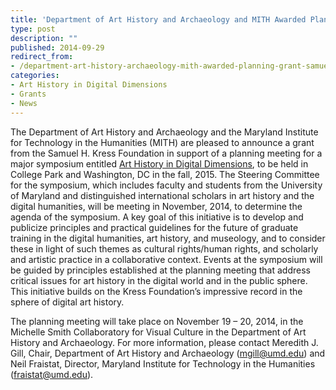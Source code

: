 ```yaml
---
title: 'Department of Art History and Archaeology and MITH Awarded Planning Grant'
type: post
description: ""
published: 2014-09-29
redirect_from: 
- /department-art-history-archaeology-mith-awarded-planning-grant-samuel-h-kress-foundation/
categories:
- Art History in Digital Dimensions
- Grants
- News
---
```

The Department of Art History and Archaeology and the Maryland Institute for Technology in the Humanities (MITH) are pleased to announce a grant from the Samuel H. Kress Foundation in support of a planning meeting for a major symposium entitled [Art History in Digital Dimensions](https://mith.umd.edu/research/art-history-digital-dimensions/), to be held in College Park and Washington, DC in the fall, 2015. The Steering Committee for the symposium, which includes faculty and students from the University of Maryland and distinguished international scholars in art history and the digital humanities, will be meeting in November, 2014, to determine the agenda of the symposium. A key goal of this initiative is to develop and publicize principles and practical guidelines for the future of graduate training in the digital humanities, art history, and museology, and to consider these in light of such themes as cultural rights/human rights, and scholarly and artistic practice in a collaborative context. Events at the symposium will be guided by principles established at the planning meeting that address critical issues for art history in the digital world and in the public sphere. This initiative builds on the Kress Foundation’s impressive record in the sphere of digital art history.

The planning meeting will take place on November 19 – 20, 2014, in the Michelle Smith Collaboratory for Visual Culture in the Department of Art History and Archaeology. For more information, please contact Meredith J. Gill, Chair, Department of Art History and Archaeology ([mgill@umd.edu](mailto:mgill@umd.edu)) and Neil Fraistat, Director, Maryland Institute for Technology in the Humanities ([fraistat@umd.edu](mailto:fraistat@umd.edu)).

